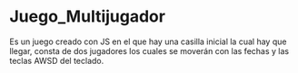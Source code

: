 # Juego_Multijugador
Es un juego creado con JS en el que hay una casilla inicial la cual hay que llegar, consta de dos jugadores los cuales se moverán con las fechas y las teclas AWSD del teclado.
